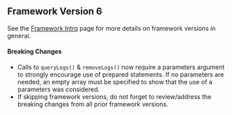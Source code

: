 ## Framework Version 6

See the [Framework Intro](intro.md) page for more details on framework versions in general.

#### Breaking Changes

- Calls to `queryLogs()` & `removeLogs()` now require a parameters argument to strongly encourage use of prepared statements.  If no parameters are needed, an empty array must be specified to show that the use of a parameters was considered.
- If skipping framework versions, do not forget to review/address the breaking changes from all prior framework versions.
